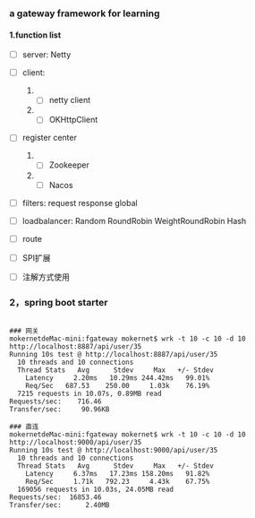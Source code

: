 ### a gateway framework for learning

#### 1.function list
-[ ] server: Netty
-[ ] client:
    1. -[ ] netty client
    2. -[ ] OKHttpClient
-[ ] register center
    1. -[ ] Zookeeper
    2. -[ ] Nacos
-[ ] filters: request response global
-[ ] loadbalancer: Random RoundRobin WeightRoundRobin Hash
-[ ] route
-[ ] SPI扩展
-[ ] 注解方式使用


### 2，spring boot starter

```shell

### 网关
mokernetdeMac-mini:fgateway mokernet$ wrk -t 10 -c 10 -d 10 http://localhost:8887/api/user/35
Running 10s test @ http://localhost:8887/api/user/35
  10 threads and 10 connections
  Thread Stats   Avg      Stdev     Max   +/- Stdev
    Latency     2.20ms   10.29ms 244.42ms   99.01%
    Req/Sec   687.53    250.00     1.03k    76.19%
  7215 requests in 10.07s, 0.89MB read
Requests/sec:    716.46
Transfer/sec:     90.96KB

### 直连
mokernetdeMac-mini:fgateway mokernet$ wrk -t 10 -c 10 -d 10 http://localhost:9000/api/user/35
Running 10s test @ http://localhost:9000/api/user/35
  10 threads and 10 connections
  Thread Stats   Avg      Stdev     Max   +/- Stdev
    Latency     6.37ms   17.23ms 158.20ms   91.82%
    Req/Sec     1.71k   792.23     4.43k    67.75%
  169056 requests in 10.03s, 24.05MB read
Requests/sec:  16853.46
Transfer/sec:      2.40MB

```